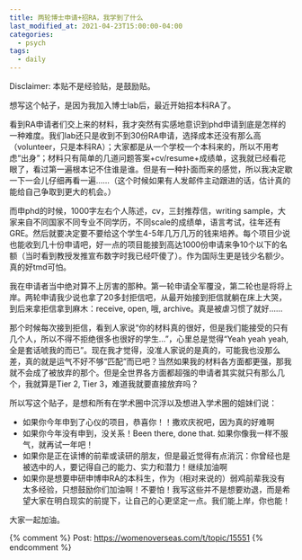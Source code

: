 ```yaml
---
title: 两轮博士申请+招RA，我学到了什么
last_modified_at: 2021-04-23T15:00:00-04:00
categories:
  - psych
tags:
  - daily
---
```


Disclaimer: 本贴不是经验贴，是鼓励贴。

想写这个帖子，是因为我加入博士lab后，最近开始招本科RA了。

看到RA申请者们交上来的材料，我才突然有实感地意识到phd申请到底是怎样的一种难度。我们lab还只是收到不到30份RA申请，选择成本还没有那么高（volunteer，只是本科RA）；大家都是从一个学校一个本科来的，所以不用考虑“出身”；材料只有简单的几道问题答案+cv/resume+成绩单，这我就已经看花眼了，看过第一遍根本记不住谁是谁。但是有一种扑面而来的感觉，所以我决定歇一下一会儿仔细再看一遍……（这个时候如果有人发邮件主动跟进的话，估计真的能给自己争取到更大的机会。）

而申phd的时候，1000字左右个人陈述，cv，三封推荐信，writing sample，大家来自不同国家不同专业不同学历，不同scale的成绩单，语言考试，往年还有GRE。然后就要决定要不要给这个学生4-5年几万几万的钱来培养。每个项目少说也能收到几十份申请吧，好一点的项目能接到高达1000份申请来争10个以下的名额（当时看到教授发推宣布数字时我已经吓傻了）。作为国际生更是钱少名额少。真的好tmd可怕。

我在申请者当中绝对算不上厉害的那种。第一轮申请全军覆没，第二轮也是将将上岸。两轮申请我少说也拿了20多封拒信吧，从最开始接到拒信就躺在床上大哭，到后来拿拒信拿到麻木：receive, open, 哦, archive。真是被虐习惯了就好……

那个时候每次接到拒信，看到人家说“你的材料真的很好，但是我们能接受的只有几个人，所以不得不拒绝很多也很好的学生…”，心里总是觉得“Yeah yeah yeah, 全是套话唬我的而已”。现在我才觉得，没准人家说的是真的，可能我也没那么差，真的就是运气不好不够“匹配”而已吧？当然如果我的材料各方面都更强，那我就不会成了被放弃的那个。但是全世界各方面都超强的申请者其实就只有那么几个，我就算是Tier 2, Tier 3，难道我就要直接放弃吗？

所以写这个贴子，是想和所有在学术圈中沉浮以及想进入学术圈的姐妹们说：

- 如果你今年申到了心仪的项目，恭喜你！！撒欢庆祝吧，因为真的好难啊
- 如果你今年没有申到，没关系！Been there, done that. 如果你像我一样不服气，就再试一年吧！
- 如果你是正在读博的前辈或读研的朋友，但是最近觉得有点消沉：你曾经也是被选中的人，要记得自己的能力、实力和潜力！继续加油啊
- 如果你是想要申研申博申RA的本科生，作为（相对来说的）弱鸡前辈我没有太多经验，只想鼓励你们加油啊！不要怕！我写这些并不是想要劝退，而是希望大家在明白现实的前提下，让自己的心更坚定一点。我们能上岸，你也能！

大家一起加油。

{% comment %}
Post: https://womenoverseas.com/t/topic/15551
{% endcomment %}
